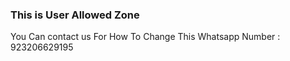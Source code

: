 ### This is User Allowed Zone

You Can contact us For How To Change This 
Whatsapp Number : 923206629195

```


```
